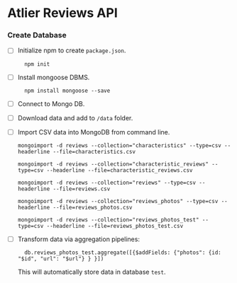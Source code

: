 # Atlier Reviews API

### Create Database

- [ ] Initialize npm to create `package.json`.
  ```
    npm init
  ```

- [ ] Install mongoose DBMS.
  ```
    npm install mongoose --save
  ```

- [ ] Connect to Mongo DB.


- [ ] Download data and add to `/data` folder.

- [ ] Import CSV data into MongoDB from command line.
  ```
  mongoimport -d reviews --collection="characteristics" --type=csv --headerline --file=characteristics.csv
  ```

  ```
  mongoimport -d reviews --collection="characteristic_reviews" --type=csv --headerline --file=characteristic_reviews.csv
  ```

  ```
  mongoimport -d reviews --collection="reviews" --type=csv --headerline --file=reviews.csv
  ```

  ```
  mongoimport -d reviews --collection="reviews_photos" --type=csv --headerline --file=reviews_photos.csv
  ```

  ```
  mongoimport -d reviews --collection="reviews_photos_test" --type=csv --headerline --file=reviews_photos_test.csv
  ```

- [ ] Transform data via aggregation pipelines:

  ```
    db.reviews_photos_test.aggregate([{$addFields: {"photos": {id: "$id", "url": "$url"} } }])
  ```

  This will automatically store data in database `test`.

